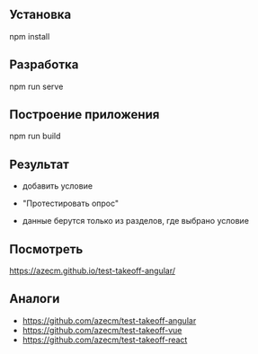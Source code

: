 ## Установка

npm install

## Разработка

npm run serve

## Построение приложения

npm run build

## Результат

- добавить условие

- "Протестировать опрос"

- данные берутся только из разделов, где выбрано условие

## Посмотреть

https://azecm.github.io/test-takeoff-angular/

## Аналоги

- https://github.com/azecm/test-takeoff-angular
- https://github.com/azecm/test-takeoff-vue
- https://github.com/azecm/test-takeoff-react